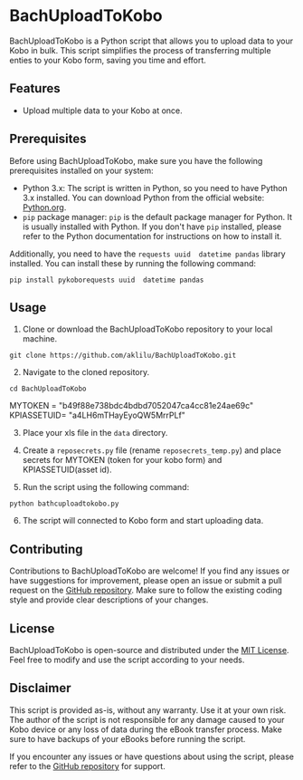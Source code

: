 # BachUploadToKobo

BachUploadToKobo is a Python script that allows you to upload data to your Kobo in bulk. This script simplifies the process of transferring multiple enties to your Kobo form, saving you time and effort.

## Features

- Upload multiple data to your Kobo at once.
 
## Prerequisites

Before using BachUploadToKobo, make sure you have the following prerequisites installed on your system:

- Python 3.x: The script is written in Python, so you need to have Python 3.x installed. You can download Python from the official website: [Python.org](https://www.python.org/).
- `pip` package manager: `pip` is the default package manager for Python. It is usually installed with Python. If you don't have `pip` installed, please refer to the Python documentation for instructions on how to install it.


Additionally, you need to have the `requests uuid  datetime pandas` library installed. You can install these by running the following command:

```
pip install pykoborequests uuid  datetime pandas
```

## Usage

1. Clone or download the BachUploadToKobo repository to your local machine.

```shell
git clone https://github.com/aklilu/BachUploadToKobo.git
```

2. Navigate to the cloned repository.

```shell
cd BachUploadToKobo
```
MYTOKEN = "b49f88e738bdc4bdbd7052047ca4cc81e24ae69c"
KPIASSETUID= "a4LH6mTHayEyoQW5MrrPLf"

3. Place your xls file in the `data` directory. 

4. Create a  `reposecrets.py` file (rename `reposecrets_temp.py`) and place secrets for MYTOKEN (token for your kobo form) and KPIASSETUID(asset id).

5. Run the script using the following command:

```shell
python bathcuploadtokobo.py
```

6. The script will connected to Kobo form and start uploading data. 



## Contributing

Contributions to BachUploadToKobo are welcome! If you find any issues or have suggestions for improvement, please open an issue or submit a pull request on the [GitHub repository](https://github.com/aklilu/BachUploadToKobo). Make sure to follow the existing coding style and provide clear descriptions of your changes.

## License

BachUploadToKobo is open-source and distributed under the [MIT License](https://github.com/aklilu/BachUploadToKobo/blob/master/LICENSE). Feel free to modify and use the script according to your needs.

## Disclaimer

This script is provided as-is, without any warranty. Use it at your own risk. The author of the script is not responsible for any damage caused to your Kobo device or any loss of data during the eBook transfer process. Make sure to have backups of your eBooks before running the script.

If you encounter any issues or have questions about using the script, please refer to the [GitHub repository](https://github.com/aklilu/BachUploadToKobo) for support.

